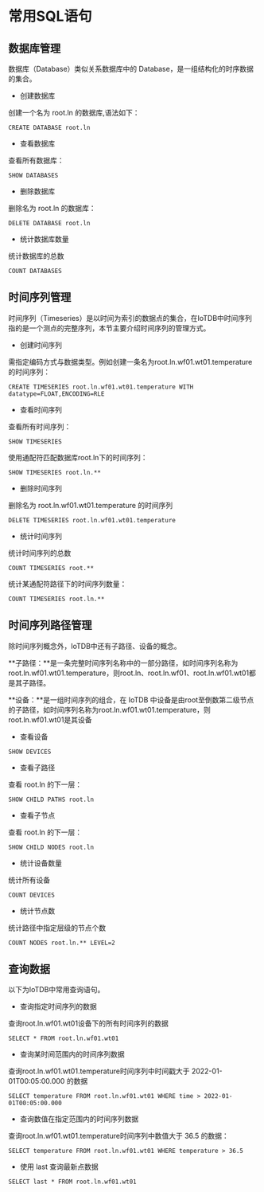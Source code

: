 <!--

    Licensed to the Apache Software Foundation (ASF) under one
    or more contributor license agreements.  See the NOTICE file
    distributed with this work for additional information
    regarding copyright ownership.  The ASF licenses this file
    to you under the Apache License, Version 2.0 (the
    "License"); you may not use this file except in compliance
    with the License.  You may obtain a copy of the License at
    
        http://www.apache.org/licenses/LICENSE-2.0
    
    Unless required by applicable law or agreed to in writing,
    software distributed under the License is distributed on an
    "AS IS" BASIS, WITHOUT WARRANTIES OR CONDITIONS OF ANY
    KIND, either express or implied.  See the License for the
    specific language governing permissions and limitations
    under the License.

-->

# 常用SQL语句
## 数据库管理

数据库（Database）类似关系数据库中的 Database，是一组结构化的时序数据的集合。

* 创建数据库

 创建一个名为 root.ln 的数据库,语法如下：
```
CREATE DATABASE root.ln
```
* 查看数据库
  
查看所有数据库：
```
SHOW DATABASES
```
* 删除数据库
  
删除名为 root.ln 的数据库：
```
DELETE DATABASE root.ln
```
* 统计数据库数量
  
统计数据库的总数
```
COUNT DATABASES
```
## 时间序列管理

时间序列（Timeseries）是以时间为索引的数据点的集合，在IoTDB中时间序列指的是一个测点的完整序列，本节主要介绍时间序列的管理方式。

* 创建时间序列

需指定编码方式与数据类型。例如创建一条名为root.ln.wf01.wt01.temperature的时间序列：
```
CREATE TIMESERIES root.ln.wf01.wt01.temperature WITH datatype=FLOAT,ENCODING=RLE
```
* 查看时间序列
  
查看所有时间序列：
```
SHOW TIMESERIES
```

使用通配符匹配数据库root.ln下的时间序列：

```
SHOW TIMESERIES root.ln.**
```
* 删除时间序列

删除名为 root.ln.wf01.wt01.temperature 的时间序列
```
DELETE TIMESERIES root.ln.wf01.wt01.temperature
```
* 统计时间序列
  
统计时间序列的总数
```
COUNT TIMESERIES root.**
```
统计某通配符路径下的时间序列数量：
```
COUNT TIMESERIES root.ln.**
```
## 时间序列路径管理

除时间序列概念外，IoTDB中还有子路径、设备的概念。

**子路径：**是一条完整时间序列名称中的一部分路径，如时间序列名称为root.ln.wf01.wt01.temperature，则root.ln、root.ln.wf01、root.ln.wf01.wt01都是其子路径。

**设备：**是一组时间序列的组合，在 IoTDB 中设备是由root至倒数第二级节点的子路径，如时间序列名称为root.ln.wf01.wt01.temperature，则root.ln.wf01.wt01是其设备

* 查看设备
```
SHOW DEVICES
```

* 查看子路径
  
查看 root.ln 的下一层：
```
SHOW CHILD PATHS root.ln
```
* 查看子节点
  
查看 root.ln 的下一层：
```
SHOW CHILD NODES root.ln
```
* 统计设备数量
  
统计所有设备
```
COUNT DEVICES
```
* 统计节点数
  
统计路径中指定层级的节点个数
```
COUNT NODES root.ln.** LEVEL=2
```
## 查询数据

以下为IoTDB中常用查询语句。

* 查询指定时间序列的数据

查询root.ln.wf01.wt01设备下的所有时间序列的数据

```
SELECT * FROM root.ln.wf01.wt01
```

* 查询某时间范围内的时间序列数据

查询root.ln.wf01.wt01.temperature时间序列中时间戳大于 2022-01-01T00:05:00.000 的数据

```
SELECT temperature FROM root.ln.wf01.wt01 WHERE time > 2022-01-01T00:05:00.000
```

* 查询数值在指定范围内的时间序列数据

查询root.ln.wf01.wt01.temperature时间序列中数值大于 36.5 的数据：

```
SELECT temperature FROM root.ln.wf01.wt01 WHERE temperature > 36.5
```

* 使用 last 查询最新点数据
```
SELECT last * FROM root.ln.wf01.wt01
```



